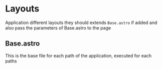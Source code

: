# Layouts

Application different layouts they should extends `Base.astro` if added and also pass the parameters of Base.astro to the page

## Base.astro

This is the base file for each path of the application, executed for each paths

